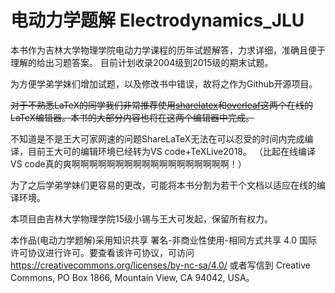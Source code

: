 # 电动力学题解 Electrodynamics_JLU

本书作为吉林大学物理学院电动力学课程的历年试题解答，力求详细，准确且便于理解的给出习题答案。
目前计划收录2004级到2015级的期末试题。

为方便学弟学妹们增加试题，以及修改书中错误，故将之作为Github开源项目。

~~对于不熟悉LaTeX的同学我们非常推荐使用[sharelatex](https://cn.sharelatex.com)和[overleaf](https://www.overleaf.com/)这两个在线的LaTeX编辑器。本书的大部分内容也将在这两个编辑器中完成。~~

不知道是不是王大可家网速的问题ShareLaTeX无法在可以忍受的时间内完成编译，目前王大可的编辑环境已经转为VS code+TeXLive2018。
（比起在线编译VS code真的爽啊啊啊啊啊啊啊啊啊啊啊啊啊啊啊啊啊啊！）

为了之后学弟学妹们更容易的更改，可能将本书分割为若干个文档以适应在线的编译环境。

本项目由吉林大学物理学院15级小锡与王大可发起，保留所有权力。

本作品(电动力学题解)采用知识共享 署名-非商业性使用-相同方式共享 4.0 国际 许可协议进行许可。要查看该许可协议，可访问 https://creativecommons.org/licenses/by-nc-sa/4.0/ 或者写信到 Creative Commons, PO Box 1866, Mountain View, CA 94042, USA。
